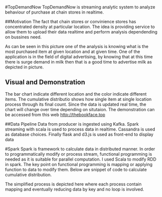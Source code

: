 #TopDemandNow
TopDemandNow is streaming analytic system to analyze behaviour of purchase at chain stores in realtime.

##Motivation
The fact that chain stores or convinience stores has concentrated density at particular location. The idea is providing service to allow them to upload their data realtime and perform analysis dependending on bussines need. 

As can be seen in this picture one of the analysis is knowing what is the most purchased item at given location and at given time. One of the application is in the field of digital advertising, by knowing that at this time there is surge demand in milk then that is a good time to advertise milk as depicted in picture.

## Visual and Demonstration
The bar chart indicate different location and the color indicate different items. The cumulative distributio shows how single item at single location process through its final count. Since the data is updated real time, the chart will change over time depending on situtaion. The demonstration can be accessed from this web http://thebookface.top

##Data Pipeline
Data from producer is ingested using Kafka. Spark streaming with scala is used to process data in realtime. Cassandra is used as database choices. Finally flask and d3.js is used as front-end to display data

#Spark
Spark is framework to calculate data in distributed manner. In order to programmatically modify or process stream, functional programming is needed as it is suitable for parallel computation. I used Scala to modify RDD in spark. The key point on functional programming is mapping or applying function to data to modify them. Below are snippet of code to calculate cumulative distribution.   

The simplified process is depicted here where each process contain mapping and eventually reducing data by key and no loop is involved.
